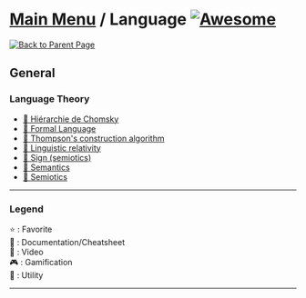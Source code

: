 # [Main Menu](../README.md) / Language [![Awesome](https://awesome.re/badge-flat.svg)](https://awesome.re)

[![Back to Parent Page](https://img.shields.io/badge/-Back_to_Parent_Page-blue?style=for-the-badge)](../README.md)

## General

### Language Theory
- [:book: Hiérarchie de Chomsky](https://fr.wikipedia.org/wiki/Hi%C3%A9rarchie_de_Chomsky)
- [:book: Formal Language](https://en.wikipedia.org/wiki/Formal_language)
- [:book: Thompson's construction algorithm](https://en.wikipedia.org/wiki/Thompson's_construction)
- [:book: Linguistic relativity](https://en.wikipedia.org/wiki/Linguistic_relativity)
- [:book: Sign (semiotics)](https://en.wikipedia.org/wiki/Sign_(semiotics))
- [:book: Semantics](https://en.wikipedia.org/wiki/Semantics)
- [:book: Semiotics](https://en.wikipedia.org/wiki/Semiotics)

---

### Legend
:star: : Favorite\
:book: : Documentation/Cheatsheet\
:movie_camera: : Video\
:video_game: : Gamification\
:wrench: : Utility

---
